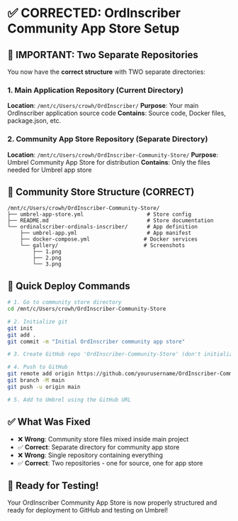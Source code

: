 # ✅ CORRECTED: OrdInscriber Community App Store Setup

## 🎯 **IMPORTANT: Two Separate Repositories**

You now have the **correct structure** with TWO separate directories:

### 1. **Main Application Repository** (Current Directory)
**Location**: `/mnt/c/Users/crowh/OrdInscriber/`
**Purpose**: Your main OrdInscriber application source code
**Contains**: Source code, Docker files, package.json, etc.

### 2. **Community App Store Repository** (Separate Directory)
**Location**: `/mnt/c/Users/crowh/OrdInscriber-Community-Store/`
**Purpose**: Umbrel Community App Store for distribution
**Contains**: Only the files needed for Umbrel app store

## 📁 Community Store Structure (CORRECT)

```
/mnt/c/Users/crowh/OrdInscriber-Community-Store/
├── umbrel-app-store.yml                    # Store config
├── README.md                               # Store documentation  
└── ordinalscriber-ordinals-inscriber/      # App definition
    ├── umbrel-app.yml                      # App manifest
    ├── docker-compose.yml                 # Docker services
    └── gallery/                           # Screenshots
        ├── 1.png
        ├── 2.png
        └── 3.png
```

## 🚀 Quick Deploy Commands

```bash
# 1. Go to community store directory
cd /mnt/c/Users/crowh/OrdInscriber-Community-Store

# 2. Initialize git
git init
git add .
git commit -m "Initial OrdInscriber community app store"

# 3. Create GitHub repo 'OrdInscriber-Community-Store' (don't initialize with README)

# 4. Push to GitHub
git remote add origin https://github.com/yourusername/OrdInscriber-Community-Store.git
git branch -M main
git push -u origin main

# 5. Add to Umbrel using the GitHub URL
```

## ✅ What Was Fixed

- ❌ **Wrong**: Community store files mixed inside main project
- ✅ **Correct**: Separate directory for community app store
- ❌ **Wrong**: Single repository containing everything  
- ✅ **Correct**: Two repositories - one for source, one for app store

## 🎉 Ready for Testing!

Your OrdInscriber Community App Store is now properly structured and ready for deployment to GitHub and testing on Umbrel!
